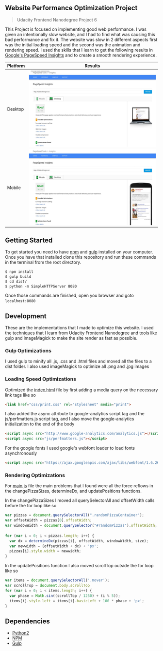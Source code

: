 ## Website Performance Optimization Project
> Udacity Frontend Nanodegree Project 6

This Project is focused on implementing good web performance. I was given an intentionally slow website, and I had to find what was causing this bad performance and fix it. The website was slow in 2 different aspects first was the initial loading speed and the second was the animation and rendering speed. I used the skills that I learn to get the following results in [Google's PageSpeed Insights](https://developers.google.com/speed/pagespeed/insights/) and to create a smooth rendering experience.

|  Platform | Results  |
| ------ | ------- |
| Desktop | <img src="readme_imgs/dscreenshot.jpg" height="250px"/> |
| Mobile  | <img src="readme_imgs/mscreenshot.jpg" height="250px"/> |


## Getting Started
To get started you need to have [npm](https://www.npmjs.com/) and [gulp](http://gulpjs.com/) installed on your computer. Once you have that installed clone this repository and run these commands in the terminal from the root directory.

```ssh
$ npm install
$ gulp build
$ cd dist/
$ python -m SimpleHTTPServer 8080
```
Once those commands are finished, open you browser and goto `localhost:8080`

## Development
These are the implementations that I made to optimize this website. I used the techniques that I learn from Udacity Frontend Nanodegree and tools like gulp and imageMagick to make the site render as fast as possible.

### Gulp Optimizations
I used gulp to minify all .js, .css and .html files and moved all the files to a dist folder. I also used imageMagick to optimize all .png and .jpg images

### Loading Speed Optimizations
Optimized the [index.html](src/index.html) file by first adding a media query on the necessary link tags like so

```html
<link href="css/print.css" rel="stylesheet" media="print">
```

I also added the async attribute to google-analytics script tag and the js/perfmatters.js script tag, and I also move the google-analytics initialization to the end of the body

```html
<script async src="http://www.google-analytics.com/analytics.js"></script>
<script async src="js/perfmatters.js"></script>
```

For the google fonts I used google's webfont loader to load fonts asynchronously

```html
<script async src="https://ajax.googleapis.com/ajax/libs/webfont/1.6.26/webfont.js"></script>
```

### Rendering Optimizations
For [main.js](src/views/js/main.js) file the main problems that I found were all the force reflows in the changePizzaSizes, determineDx, and updatePositions functions.

In the changePizzaSizes I moved all querySelectorAll and offsetWidth calls before the for loop like so

```js
var pizzas = document.querySelectorAll(".randomPizzaContainer");
var offsetWidth = pizzas[0].offsetWidth;
var windowWidth = document.querySelector("#randomPizzas").offsetWidth;

for (var i = 0; i < pizzas.length; i++) {
  var dx = determineDx(pizzas[i], offsetWidth, windowWidth, size);
  var newwidth = (offsetWidth + dx) + 'px';
  pizzas[i].style.width = newwidth;
}
```

In the updatePositions function I also moved scrollTop outside the for loop like so

```js
var items = document.querySelectorAll('.mover');
var scrollTop = document.body.scrollTop
for (var i = 0; i < items.length; i++) {
  var phase = Math.sin((scrollTop / 1250) + (i % 5));
  items[i].style.left = items[i].basicLeft + 100 * phase + 'px';
}
```

## Dependencies
* [Python2](https://www.python.org/downloads/)
* [NPM](https://www.npmjs.com/)
* [Gulp](http://gulpjs.com/)
